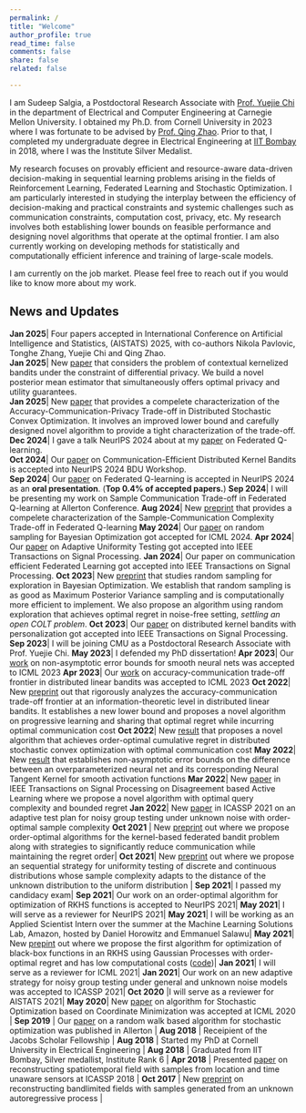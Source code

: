 ```yaml
---
permalink: /
title: "Welcome"
author_profile: true
read_time: false
comments: false
share: false
related: false

---
```


I am Sudeep Salgia, a Postdoctoral Research Associate with [Prof. Yuejie Chi](https://users.ece.cmu.edu/~yuejiec/index.html) in the department of Electrical and Computer Engineering at Carnegie Mellon University. I obtained my Ph.D. from Cornell University in 2023 where I was fortunate to be advised by [Prof. Qing Zhao](https://zhao.ece.cornell.edu/). Prior to that, I completed my undergraduate degree in Electrical Engineering at [IIT Bombay](http://www.iitb.ac.in/) in 2018, where I was the Institute Silver Medalist.

My research focuses on provably efficient and resource-aware data-driven decision-making in sequential learning problems arising in the fields of Reinforcement Learning, Federated Learning and Stochastic Optimization. I am particularly interested in studying the interplay between the efficiency of decision-making and practical constraints and systemic challenges such as communication constraints, computation cost, privacy, etc. My research involves both establishing lower bounds on feasible performance and designing novel algorithms that operate at the optimal frontier. I am also currently working on developing methods for statistically and computationally efficient inference and training of large-scale models.

I am currently on the job market. Please feel free to reach out if you would like to know more about my work.


News and Updates
-----

**Jan 2025**| Four papers accepted in International Conference on Artificial Intelligence and Statistics, (AISTATS) 2025, with co-authors Nikola Pavlovic, Tonghe Zhang, Yuejie Chi and Qing Zhao.     
**Jan 2025**| New [paper](https://arxiv.org/abs/2501.07046) that considers the problem of contextual kernelized bandits under the constraint of differential privacy. We build a novel posterior mean estimator that simultaneously offers optimal privacy and utility guarantees.       
**Jan 2025**| New [paper](https://arxiv.org/abs/2501.03222) that provides a compelete characterization of the Accuracy-Communication-Privacy Trade-off in Distributed Stochastic Convex Optimization. It involves an improved lower bound and carefully designed novel algorithm to provide a tight characterization of the trade-off.    
**Dec 2024**| I gave a talk NeurIPS 2024 about at my [paper](https://arxiv.org/abs/2408.16981) on Federated Q-learning.   
**Oct 2024**| Our [paper](https://arxiv.org/abs/2402.13182) on Communication-Efficient Distributed Kernel Bandits is accepted into NeurIPS 2024 BDU Workshop.   
**Sep 2024**| Our [paper](https://arxiv.org/abs/2408.16981) on Federated Q-learning is accepted in NeurIPS 2024 as an **oral presentation**. (**Top 0.4% of accepted papers.**)
**Sep 2024**| I will be presenting my work on Sample Communication Trade-off in Federated Q-learning at Allerton Conference.
**Aug 2024**| New [preprint](https://arxiv.org/abs/2408.16981) that provides a compelete characterization of the Sample-Communication Complexity Trade-off in Federated Q-learning
**May 2024**| Our [paper](https://arxiv.org/abs/2310.15351) on random sampling for Bayesian Optimization got accepted for ICML 2024.
**Apr 2024**| Our [paper](https://arxiv.org/abs/2110.06325) on Adaptive Uniformity Testing got accepted into IEEE Transactions on Signal Processing.
**Jan 2024**| Our paper on communication efficient Federated Learning got accepted into IEEE Transactions on Signal Processing.
**Oct 2023**| New [preprint](https://arxiv.org/abs/2310.15351) that studies random sampling for exploration in Bayesian Optimization. We establish that random sampling is as good as Maximum Posterior Variance sampling and is computationally more efficient to implement. We also propose an algorithm using random exploration that achieves optimal regret in noise-free setting, *settling an open COLT problem*.
**Oct 2023**| Our [paper](https://ieeexplore.ieee.org/document/10288218) on distributed kernel bandits with personalization got accepted into IEEE Transactions on Signal Processing.
**Sep 2023**| I will be joining CMU as a Postdoctoral Research Associate with Prof. Yuejie Chi.
**May 2023**| I defended my PhD dissertation!
**Apr 2023**| Our [work](https://arxiv.org/abs/2206.00099) on non-asymptotic error bounds for smooth neural nets was accepted to ICML 2023
**Apr 2023**| Our [work](https://arxiv.org/abs/2211.02212) on accuracy-communication trade-off frontier in distributed linear bandits was accepted to ICML 2023
**Oct 2022**| New [preprint](https://arxiv.org/abs/2211.02212) out that rigorously analyzes the accuracy-communication trade-off frontier at an information-theoretic level in distributed linear bandits. It establishes a new lower bound and proposes a novel algorithm on progressive learning and sharing that optimal regret while incurring optimal communication cost
**Oct 2022**| New [result](https://arxiv.org/abs/2301.08869) that proposes a novel algorithm that achieves order-optimal cumulative regret in distributed stochastic convex optimization with optimal communication cost
**May 2022**| New [result](https://arxiv.org/abs/2206.00099) that establishes non-asymptotic error bounds on the difference between an overparameterized neural net and its corresponding Neural Tangent Kernel for smooth activation functions
**Mar 2022**| New [paper](https://ieeexplore.ieee.org/document/9735330/) in IEEE Transactions on Signal Processing on Disagreement based Active Learning where we propose a novel algorithm with optimal query complexity and bounded regret
**Jan 2022**| New [paper](https://ieeexplore.ieee.org/document/9414111) in ICASSP 2021 on an adaptive test plan for noisy group testing under unknown noise with order-optimal sample complexity
**Oct 2021** | New [preprint](https://arxiv.org/abs/2207.07948) out where we propose order-optimal algorithms for the kernel-based federated bandit problem along with strategies to significantly reduce communication while maintaining the regret order|
**Oct 2021**| New [preprint](https://arxiv.org/abs/2110.06325) out where we propose an sequential strategy for uniformity testing of discrete and continuous distributions whose sample complexity adapts to the distance of the unknown distribution to the uniform distribution |
**Sep 2021**| I passed my candidacy exam|
**Sep 2021**| Our work on an order-optimal algorithm for optimization of RKHS functions is accepted to NeurIPS 2021|
**May 2021**| I will serve as a reviewer for NeurIPS 2021|
**May 2021**| I will be working as an Applied Scientist Intern over the summer at the Machine Learning Solutions Lab, Amazon, hosted by Daniel Horowitz and Emmanuel Salawu|
**May 2021**| New [prepint](https://arxiv.org/abs/2010.13997) out where we propose the first algorithm for optimization of black-box functions in an RKHS using Gaussian Processes with order-optimal regret and has low computational costs ([code](https://github.com/sudeepsalgia/GP_ThreDS))|
**Jan 2021**| I will serve as a reviewer for ICML 2021|
**Jan 2021**| Our work on an new adaptive strategy for noisy group testing under general and unknown noise models was accepted to ICASSP 2021|
**Oct 2020** |I will serve as a reviewer for AISTATS 2021|
**May 2020**| New [paper](https://arxiv.org/abs/2003.05482) on algorithm for Stochastic Optimization based on Coordinate Minimization was accepted at ICML 2020 |
**Sep 2019** | Our [paper](https://arxiv.org/abs/1901.05947) on a random walk based algorithm for stochastic optimization was published in Allerton |
**Aug 2018** | Receipient of the Jacobs Scholar Fellowship |
**Aug 2018** | Started my PhD at Cornell University in Electrical Engineering |
**Aug 2018** | Graduated from IIT Bombay, Silver medallist, Institute Rank 6 |
**Apr 2018** | Presented [paper](https://arxiv.org/pdf/1710.09454.pdf) on reconstructing spatiotemporal field with samples from location and time unaware sensors at ICASSP 2018 |
**Oct 2017** | New [preprint](https://arxiv.org/pdf/1710.09451.pdf) on reconstructing bandlimited fields with samples generated from an unknown autoregressive process |





